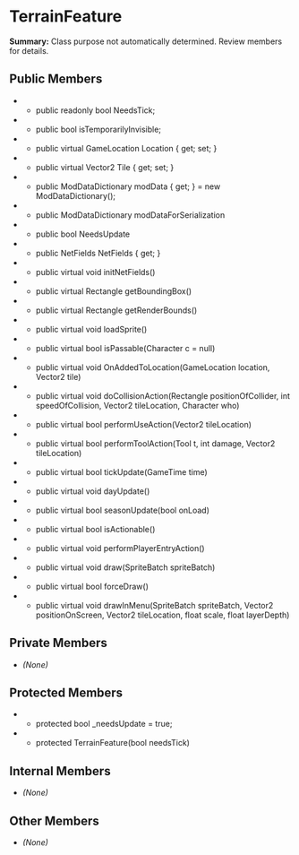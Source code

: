 # TerrainFeature

**Summary:** Class purpose not automatically determined. Review members for details.

## Public Members
- - public readonly bool NeedsTick;
- - public bool isTemporarilyInvisible;
- - public virtual GameLocation Location { get; set; }
- - public virtual Vector2 Tile { get; set; }
- - public ModDataDictionary modData { get; } = new ModDataDictionary();
- - public ModDataDictionary modDataForSerialization
- - public bool NeedsUpdate
- - public NetFields NetFields { get; }
- - public virtual void initNetFields()
- - public virtual Rectangle getBoundingBox()
- - public virtual Rectangle getRenderBounds()
- - public virtual void loadSprite()
- - public virtual bool isPassable(Character c = null)
- - public virtual void OnAddedToLocation(GameLocation location, Vector2 tile)
- - public virtual void doCollisionAction(Rectangle positionOfCollider, int speedOfCollision, Vector2 tileLocation, Character who)
- - public virtual bool performUseAction(Vector2 tileLocation)
- - public virtual bool performToolAction(Tool t, int damage, Vector2 tileLocation)
- - public virtual bool tickUpdate(GameTime time)
- - public virtual void dayUpdate()
- - public virtual bool seasonUpdate(bool onLoad)
- - public virtual bool isActionable()
- - public virtual void performPlayerEntryAction()
- - public virtual void draw(SpriteBatch spriteBatch)
- - public virtual bool forceDraw()
- - public virtual void drawInMenu(SpriteBatch spriteBatch, Vector2 positionOnScreen, Vector2 tileLocation, float scale, float layerDepth)

## Private Members
- *(None)*

## Protected Members
- - protected bool _needsUpdate = true;
- - protected TerrainFeature(bool needsTick)

## Internal Members
- *(None)*

## Other Members
- *(None)*
